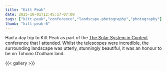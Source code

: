 ```yaml
---
title: "Kitt Peak"
date: 2025-10-01T12:45:17-07:00
tags: ["kitt-peak","conference","landscape-photography","photography"]
thumb: "kitt-peak-6"
---
```


Had a day trip to Kitt Peak as part of the [The Solar System in Context](http://noirlab.edu/science/events/websites/solar-system-in-context-2025) conference that I attended. Whilst the telescopes were incredible, the surrounding landscape was utterly, stunningly beautiful, it was an honour to be on Tohono O’odham land.

{{< gallery >}}